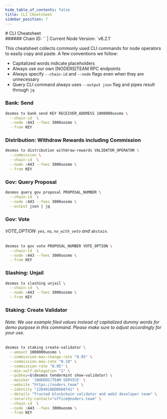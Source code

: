 ```yaml
---
hide_table_of_contents: false
title: CLI Cheatsheet
sidebar_position: 7
---
```


<div class="h1-with-icon icon-desmos">
# CLI Cheatsheet
</div>
###### Chain ID: `` | Current Node Version: `v6.2.1`

This cheatsheet collects commonly used CLI commands for node operators to easily copy and paste. A few conventions we follow:

- Capitalized words indicate placeholders
- Always use our own [NODERS]TEAM RPC endpoints
- Always specify `--chain-id` and `--node` flags even when they are unnecessary
- Query CLI command always uses `--output json` flag and pipes result through `jq`

### Bank: Send
```bash
desmos tx bank send KEY RECEIVER_ADDRESS 1000000uosmo \
  --chain-id  \
  --node :443 --fees 3000uosmo \
  --from KEY
```

### Distribution: Withdraw Rewards including Commission
```bash
desmos tx distribution withdraw-rewards VALIDATOR_OPERATOR \
  --commission \
  --chain-id  \
  --node :443 --fees 3000uosmo \
  --from KEY
```

### Gov: Query Proposal
```bash
desmos query gov proposal PROPOSAL_NUMBER \
  --chain-id  \
  --node :443 --fees 3000uosmo \
  --output json | jq
```

### Gov: Vote
###### VOTE_OPTION: `yes`, `no`, `no_with_veto` and `abstain`.
```bash
desmos tx gov vote PROPOSAL_NUMBER VOTE_OPTION \
  --chain-id  \
  --node :443 --fees 3000uosmo \
  --from KEY
```

### Slashing: Unjail
```bash
desmos tx slashing unjail \
  --chain-id  \
  --node :443 --fees 3000uosmo \
  --from KEY
```

### Staking: Create Validator
###### Note: We use example filed values instead of capitalized dummy words for demo purpose in this command. Please make sure to adjust accordingly for your use.
```bash
desmos tx staking create-validator \
  --amount 1000000uosmo \
  --commission-max-change-rate "0.05" \
  --commission-max-rate "0.10" \
  --commission-rate "0.05" \
  --min-self-delegation "1" \
  --pubkey=$(desmos tendermint show-validator) \
  --moniker '[NODERS]TEAM SERVICE' \
  --website "https://noders.team" \
  --identity "220491ADDD660741" \
  --details "Trusted blockchain validator and web3 developer team" \
  --security-contact="office@noders.team" \
  --chain-id  \
  --node :443 --fees 3000uosmo \
  --from KEY
```
